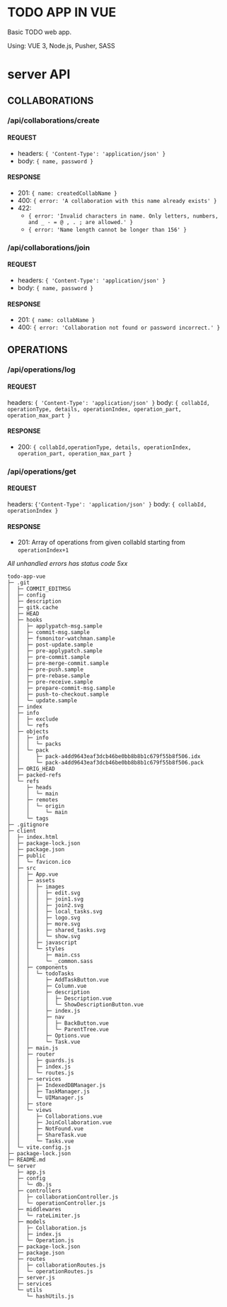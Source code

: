 # TODO APP IN VUE

Basic TODO web app.

Using: VUE 3, Node.js, Pusher, SASS

# server API

## COLLABORATIONS

### /api/collaborations/create

#### REQUEST

- headers: `{ 'Content-Type': 'application/json' }`
- body: `{ name, password }`

#### RESPONSE

- 201: `{ name: createdCollabName }`
- 400: `{ error: 'A collaboration with this name already exists' }`
- 422:
  - `{ error: 'Invalid characters in name. Only letters, numbers, and _ - = @ , . ; are allowed.' }`
  - `{ error: 'Name length cannot be longer than 156' }`

### /api/collaborations/join

#### REQUEST

- headers: `{ 'Content-Type': 'application/json' }`
- body: `{ name, password }`

#### RESPONSE

- 201: `{ name: collabName }`
- 400: `{ error: 'Collaboration not found or password incorrect.' }`

## OPERATIONS

### /api/operations/log

#### REQUEST

headers: `{ 'Content-Type': 'application/json' }`
body: `{ collabId, operationType, details, operationIndex, operation_part, operation_max_part }`

#### RESPONSE

- 200: `{ collabId,operationType, details, operationIndex, operation_part, operation_max_part }`

### /api/operations/get

#### REQUEST

headers: `{'Content-Type': 'application/json' }`
body: `{ collabId, operationIndex }`

#### RESPONSE

- 201: Array of operations from given collabId starting from `operationIndex+1`

*All unhandled errors has status code 5xx*

```
todo-app-vue
├─ .git
│  ├─ COMMIT_EDITMSG
│  ├─ config
│  ├─ description
│  ├─ gitk.cache
│  ├─ HEAD
│  ├─ hooks
│  │  ├─ applypatch-msg.sample
│  │  ├─ commit-msg.sample
│  │  ├─ fsmonitor-watchman.sample
│  │  ├─ post-update.sample
│  │  ├─ pre-applypatch.sample
│  │  ├─ pre-commit.sample
│  │  ├─ pre-merge-commit.sample
│  │  ├─ pre-push.sample
│  │  ├─ pre-rebase.sample
│  │  ├─ pre-receive.sample
│  │  ├─ prepare-commit-msg.sample
│  │  ├─ push-to-checkout.sample
│  │  └─ update.sample
│  ├─ index
│  ├─ info
│  │  ├─ exclude
│  │  └─ refs
│  ├─ objects
│  │  ├─ info
│  │  │  └─ packs
│  │  └─ pack
│  │     ├─ pack-a4dd9643eaf3dcb46be0bb8b8b1c679f55b8f506.idx
│  │     └─ pack-a4dd9643eaf3dcb46be0bb8b8b1c679f55b8f506.pack
│  ├─ ORIG_HEAD
│  ├─ packed-refs
│  └─ refs
│     ├─ heads
│     │  └─ main
│     ├─ remotes
│     │  └─ origin
│     │     └─ main
│     └─ tags
├─ .gitignore
├─ client
│  ├─ index.html
│  ├─ package-lock.json
│  ├─ package.json
│  ├─ public
│  │  └─ favicon.ico
│  ├─ src
│  │  ├─ App.vue
│  │  ├─ assets
│  │  │  ├─ images
│  │  │  │  ├─ edit.svg
│  │  │  │  ├─ join1.svg
│  │  │  │  ├─ join2.svg
│  │  │  │  ├─ local_tasks.svg
│  │  │  │  ├─ logo.svg
│  │  │  │  ├─ more.svg
│  │  │  │  ├─ shared_tasks.svg
│  │  │  │  └─ show.svg
│  │  │  ├─ javascript
│  │  │  └─ styles
│  │  │     ├─ main.css
│  │  │     └─ _common.sass
│  │  ├─ components
│  │  │  └─ todoTasks
│  │  │     ├─ AddTaskButton.vue
│  │  │     ├─ Column.vue
│  │  │     ├─ description
│  │  │     │  ├─ Description.vue
│  │  │     │  └─ ShowDescriptionButton.vue
│  │  │     ├─ index.js
│  │  │     ├─ nav
│  │  │     │  ├─ BackButton.vue
│  │  │     │  └─ ParentTree.vue
│  │  │     ├─ Options.vue
│  │  │     └─ Task.vue
│  │  ├─ main.js
│  │  ├─ router
│  │  │  ├─ guards.js
│  │  │  ├─ index.js
│  │  │  └─ routes.js
│  │  ├─ services
│  │  │  ├─ IndexedDBManager.js
│  │  │  ├─ TaskManager.js
│  │  │  └─ UIManager.js
│  │  ├─ store
│  │  └─ views
│  │     ├─ Collaborations.vue
│  │     ├─ JoinCollaboration.vue
│  │     ├─ NotFound.vue
│  │     ├─ ShareTask.vue
│  │     └─ Tasks.vue
│  └─ vite.config.js
├─ package-lock.json
├─ README.md
└─ server
   ├─ app.js
   ├─ config
   │  └─ db.js
   ├─ controllers
   │  ├─ collaborationController.js
   │  └─ operationController.js
   ├─ middlewares
   │  └─ rateLimiter.js
   ├─ models
   │  ├─ Collaboration.js
   │  ├─ index.js
   │  └─ Operation.js
   ├─ package-lock.json
   ├─ package.json
   ├─ routes
   │  ├─ collaborationRoutes.js
   │  └─ operationRoutes.js
   ├─ server.js
   ├─ services
   └─ utils
      └─ hashUtils.js

```
